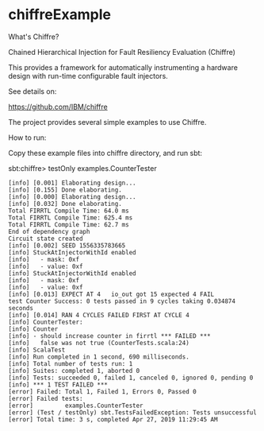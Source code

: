 # chiffreExample

What's Chiffre?

Chained Hierarchical Injection for Fault Resiliency Evaluation (Chiffre)

This provides a framework for automatically instrumenting a hardware design with run-time configurable fault injectors. 

See details on:

https://github.com/IBM/chiffre

The project provides several simple examples to use Chiffre.

How to run:

Copy these example files into chiffre directory, and run sbt:

sbt:chiffre> testOnly examples.CounterTester

```
[info] [0.001] Elaborating design...
[info] [0.155] Done elaborating.
[info] [0.000] Elaborating design...
[info] [0.032] Done elaborating.
Total FIRRTL Compile Time: 64.0 ms
Total FIRRTL Compile Time: 625.4 ms
Total FIRRTL Compile Time: 62.7 ms
End of dependency graph
Circuit state created
[info] [0.002] SEED 1556335783665
[info] StuckAtInjectorWithId enabled
[info]   - mask: 0xf
[info]   - value: 0xf
[info] StuckAtInjectorWithId enabled
[info]   - mask: 0xf
[info]   - value: 0xf
[info] [0.013] EXPECT AT 4   io_out got 15 expected 4 FAIL
test Counter Success: 0 tests passed in 9 cycles taking 0.034874 seconds
[info] [0.014] RAN 4 CYCLES FAILED FIRST AT CYCLE 4
[info] CounterTester:
[info] Counter
[info] - should increase counter in firrtl *** FAILED ***
[info]   false was not true (CounterTests.scala:24)
[info] ScalaTest
[info] Run completed in 1 second, 690 milliseconds.
[info] Total number of tests run: 1
[info] Suites: completed 1, aborted 0
[info] Tests: succeeded 0, failed 1, canceled 0, ignored 0, pending 0
[info] *** 1 TEST FAILED ***
[error] Failed: Total 1, Failed 1, Errors 0, Passed 0
[error] Failed tests:
[error]         examples.CounterTester
[error] (Test / testOnly) sbt.TestsFailedException: Tests unsuccessful
[error] Total time: 3 s, completed Apr 27, 2019 11:29:45 AM

```
